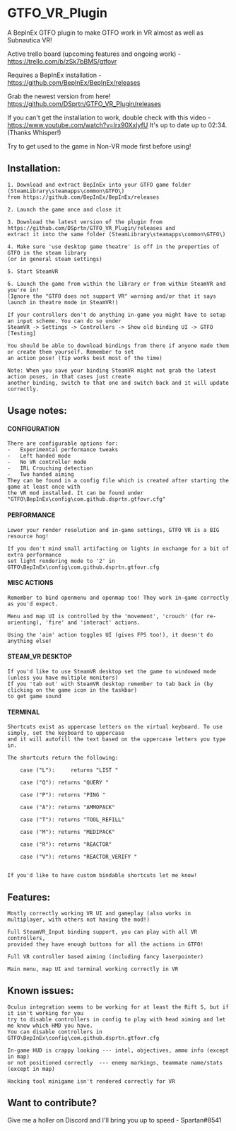 # GTFO_VR_Plugin
A BepInEx GTFO plugin to make GTFO work in VR almost as well as Subnautica VR!

Active trello board (upcoming features and ongoing work) - https://trello.com/b/zSk7bBMS/gtfovr

Requires a BepInEx installation - https://github.com/BepInEx/BepInEx/releases 

Grab the newest version from here! https://github.com/DSprtn/GTFO_VR_Plugin/releases

If you can't get the installation to work, double check with this video - https://www.youtube.com/watch?v=lrx90XxlyfU 
It's up to date up to 02:34.
(Thanks Whisper!)

Try to get used to the game in Non-VR mode first before using! 

## Installation: 

 	1. Download and extract BepInEx into your GTFO game folder (SteamLibrary\steamapps\common\GTFO\) 
	from https://github.com/BepInEx/BepInEx/releases
	
	2. Launch the game once and close it
	
	3. Download the latest version of the plugin from https://github.com/DSprtn/GTFO_VR_Plugin/releases and 
	extract it into the same folder (SteamLibrary\steamapps\common\GTFO\)
	
	4. Make sure 'use desktop game theatre' is off in the properties of GTFO in the steam library 
	(or in general steam settings)
	
	5. Start SteamVR
	
	6. Launch the game from within the library or from within SteamVR and you're in!
	(Ignore the "GTFO does not support VR" warning and/or that it says launch in theatre mode in SteamVR!)
	
	If your controllers don't do anything in-game you might have to setup an input scheme. You can do so under 
	SteamVR -> Settings -> Controllers -> Show old binding UI -> GTFO [Testing]
	
	You should be able to download bindings from there if anyone made them or create them yourself. Remember to set
	an action pose! (Tip works best most of the time)
	
	Note: When you save your binding SteamVR might not grab the latest action poses, in that cases just create 
	another binding, switch to that one and switch back and it will update correctly.
	
## Usage notes:

#### CONFIGURATION 
	
	There are configurable options for:
	-	Experimental performance tweaks 
	-	Left handed mode 
	-	No VR controller mode 
	- 	IRL Crouching detection 
	-	Two handed aiming
	They can be found in a config file which is created after starting the game at least once with 
	the VR mod installed. It can be found under "GTFO\BepInEx\config\com.github.dsprtn.gtfovr.cfg"

#### PERFORMANCE

	Lower your render resolution and in-game settings, GTFO VR is a BIG resource hog!
	
	If you don't mind small artifacting on lights in exchange for a bit of extra performance
	set light rendering mode to '2' in GTFO\BepInEx\config\com.github.dsprtn.gtfovr.cfg
	
####	MISC ACTIONS
	
	Remember to bind openmenu and openmap too! They work in-game correctly as you'd expect.
	
	Menu and map UI is controlled by the 'movement', 'crouch' (for re-orienting), 'fire' and 'interact' actions.

	Using the 'aim' action toggles UI (gives FPS too!), it doesn't do anything else!
	
####	STEAM_VR DESKTOP 
	
	
	If you'd like to use SteamVR desktop set the game to windowed mode (unless you have multiple monitors) 
	If you 'tab out' with SteamVR desktop remember to tab back in (by clicking on the game icon in the taskbar) 
	to get game sound
	
	
####	TERMINAL
	
	Shortcuts exist as uppercase letters on the virtual keyboard. To use simply, set the keyboard to uppercase 
	and it will autofill the text based on the uppercase letters you type in.
	
	The shortcuts return the following:
	
		case ("L"): 	returns "LIST "
		
		case ("Q"):	returns "QUERY "
		
		case ("P"):	returns "PING "
		
		case ("A"):	returns "AMMOPACK"
		
		case ("T"):	returns "TOOL_REFILL"
		
		case ("M"):	returns "MEDIPACK"
		
		case ("R"):	returns "REACTOR"
		
		case ("V"):	returns "REACTOR_VERIFY "
		

	If you'd like to have custom bindable shortcuts let me know! 
				
## Features:
	Mostly correctly working VR UI and gameplay (also works in multiplayer, with others not having the mod!)
	
	Full SteamVR_Input binding support, you can play with all VR controllers, 
	provided they have enough buttons for all the actions in GTFO!
	
	Full VR controller based aiming (including fancy laserpointer)
	
	Main menu, map UI and terminal working correctly in VR
	
## Known issues: 
	
	Oculus integration seems to be working for at least the Rift S, but if it isn't working for you 
	try to disable controllers in config to play with head aiming and let me know which HMD you have.
	You can disable controllers in GTFO\BepInEx\config\com.github.dsprtn.gtfovr.cfg
	
	In-game HUD is crappy looking --- intel, objectives, ammo info (except in map) 
	or not positioned correctly  --- enemy markings, teammate name/stats (except in map)
	
	Hacking tool minigame isn't rendered correctly for VR

## Want to contribute?

Give me a holler on Discord and I'll bring you up to speed - Spartan#8541 
